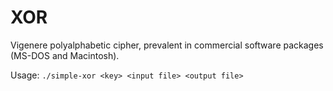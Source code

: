 # XOR

Vigenere polyalphabetic cipher, prevalent in commercial software packages
(MS-DOS and Macintosh).

Usage: `./simple-xor <key> <input file> <output file>`
